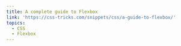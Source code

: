 ```yaml
---
title: A complete guide to Flexbox
link: 'https://css-tricks.com/snippets/css/a-guide-to-flexbox/'
topics:
  - CSS
  - Flexbox
---
```


